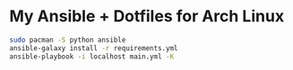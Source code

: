 # My Ansible + Dotfiles for Arch Linux

```bash
sudo pacman -S python ansible
ansible-galaxy install -r requirements.yml
ansible-playbook -i localhost main.yml -K
```
